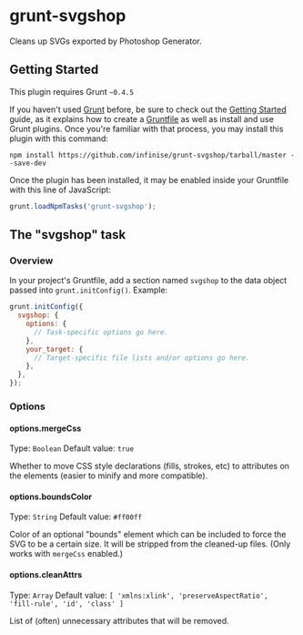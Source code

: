# grunt-svgshop

Cleans up SVGs exported by Photoshop Generator.

## Getting Started
This plugin requires Grunt `~0.4.5`

If you haven't used [Grunt](http://gruntjs.com/) before, be sure to check out the [Getting Started](http://gruntjs.com/getting-started) guide, as it explains how to create a [Gruntfile](http://gruntjs.com/sample-gruntfile) as well as install and use Grunt plugins. Once you're familiar with that process, you may install this plugin with this command:

```shell
npm install https://github.com/infinise/grunt-svgshop/tarball/master --save-dev
```

Once the plugin has been installed, it may be enabled inside your Gruntfile with this line of JavaScript:

```js
grunt.loadNpmTasks('grunt-svgshop');
```

## The "svgshop" task

### Overview
In your project's Gruntfile, add a section named `svgshop` to the data object passed into `grunt.initConfig()`. Example:

```js
grunt.initConfig({
  svgshop: {
    options: {
      // Task-specific options go here.
    },
    your_target: {
      // Target-specific file lists and/or options go here.
    },
  },
});
```

### Options

#### options.mergeCss
Type: `Boolean`
Default value: `true`

Whether to move CSS style declarations (fills, strokes, etc) to attributes on the elements (easier to minify and more compatible).

#### options.boundsColor
Type: `String`
Default value: `#ff00ff`

Color of an optional "bounds" element which can be included to force the SVG to be a certain size. It will be stripped from the cleaned-up files. (Only works with `mergeCss` enabled.)

#### options.cleanAttrs
Type: `Array`
Default value: `[
        'xmlns:xlink',
        'preserveAspectRatio',
        'fill-rule',
        'id',
        'class'
      ]`

List of (often) unnecessary attributes that will be removed.
